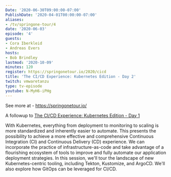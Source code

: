 ```yaml
---
Date: '2020-06-30T09:00:00-07:00'
PublishDate: '2020-04-01T00:00:00-07:00'
aliases:
- /tv/springone-tour/4
date: '2020-06-03'
episode: '4'
guests:
- Cora Iberkleid
- Andreas Evers
hosts:
- Bob Brindley
lastmod: '2020-10-09'
minutes: 120
register: https://springonetour.io/2020/cicd
title: 'The CI/CD Experience: Kubernetes Edition - Day 2'
twitch: vmwaretanzu
type: tv-episode
youtube: N-MyH6-iPHg
---
```


See more at - https://springonetour.io/

A followup to [The CI/CD Experience: Kubernetes Edition - Day 1](../0003)

With Kubernetes, everything from deployment to monitoring to scaling is more standardized and inherently easier to automate. This presents the possibility to achieve a more effective and comprehensive Continuous Integration (CI) and Continuous Delivery (CD) experience. We can incorporate the practice of infrastructure-as-code and take advantage of a flourishing ecosystem of tools to improve and fully automate our application deployment strategies. In this session, we'll tour the landscape of new Kubernetes-centric tooling, including Tekton, Kustomize, and ArgoCD. We'll also explore how GitOps can be leveraged for CI/CD.